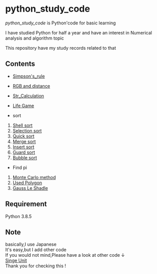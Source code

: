 # python_study_code

*python_study_code* is Python'code for basic learning  

I have studied Python for half a year and have an interest in Numerical analysis and algorithm topic 

This repository have my study records related to that

## Contents

* [Simpson's_rule](https://github.com/sasaki-33/python_study_code/blob/master/Simpson's_rule.md)  
  
* [RGB and distance](https://github.com/sasaki-33/python_study_code/blob/master/RGB_sample.md)  
  
* [Str_Calculation](https://github.com/sasaki-33/python_study_code/blob/master/Str_Calculation.md)  

* [Life Game](https://github.com/sasaki-33/python_study_code/blob/master/Life_Game.md) 
* sort  
1. [Shell sort](https://github.com/sasaki-33/python_study_code/blob/master/Sort/Shell_sort.py)  
2. [Selection sort](https://github.com/sasaki-33/python_study_code/blob/master/Sort/Sentaku_sort.py)  
3. [Quick sort](https://github.com/sasaki-33/python_study_code/blob/master/Sort/Quick_sort.py)  
4. [Merge sort](https://github.com/sasaki-33/python_study_code/blob/master/Sort/Merge_sort.py)  
5. [Insert sort](https://github.com/sasaki-33/python_study_code/blob/master/Sort/Insert_sort.py)  
6. [Guard sort](https://github.com/sasaki-33/python_study_code/blob/master/Sort/Guard_sort.py)  
7. [Bubble sort](https://github.com/sasaki-33/python_study_code/blob/master/Sort/Bubble_sort.py)  
  
* Find pi
1. [Monte Carlo method](https://github.com/sasaki-33/python_study_code/blob/master/Pi_1.md)  
2. [Used Polygon](https://github.com/sasaki-33/python_study_code/blob/master/pi_2.md)  
3. [Gauss Le Shadle](https://github.com/sasaki-33/python_study_code/blob/master/Gauss%20Le%20Shadle.md)  
  
   
## Requirement
Python 3.8.5
  

## Note
basically,I use Japanese  
It's easy,but I add other code  
If you would not mind,Please have a look at other code ↓   
[Singe Unit](https://github.com/sasaki-33/python_study_code/tree/master/Single_Unit)  
Thank you for checking this !  
